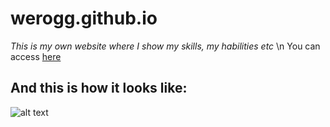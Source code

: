 # werogg.github.io
*This is my own website where I show my skills, my habilities etc* \n
You can access [here](https://jotero.es)

## And this is how it looks like:
![alt text](https://i.gyazo.com/ce5673d0b32fa1ee8674d8318c240944.jpg)

